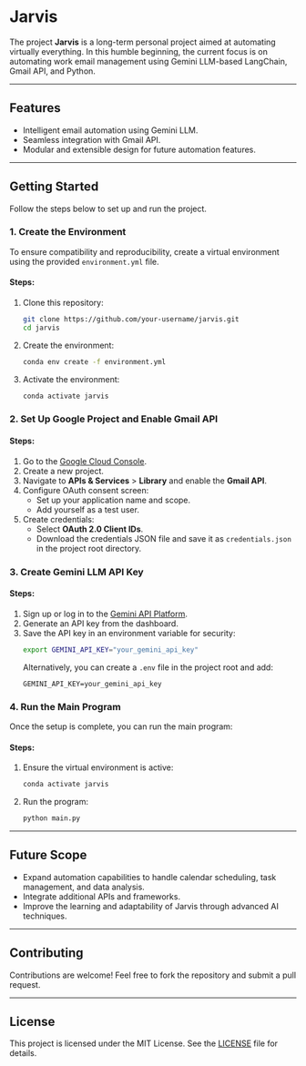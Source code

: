 # Jarvis

The project **Jarvis** is a long-term personal project aimed at automating virtually everything. In this humble beginning, the current focus is on automating work email management using Gemini LLM-based LangChain, Gmail API, and Python.

---

## Features
- Intelligent email automation using Gemini LLM.
- Seamless integration with Gmail API.
- Modular and extensible design for future automation features.

---

## Getting Started

Follow the steps below to set up and run the project.

### 1. Create the Environment

To ensure compatibility and reproducibility, create a virtual environment using the provided `environment.yml` file.

#### Steps:
1. Clone this repository:
   ```bash
   git clone https://github.com/your-username/jarvis.git
   cd jarvis
   ```
2. Create the environment:
   ```bash
   conda env create -f environment.yml
   ```
3. Activate the environment:
   ```bash
   conda activate jarvis
   ```

### 2. Set Up Google Project and Enable Gmail API

#### Steps:
1. Go to the [Google Cloud Console](https://console.cloud.google.com/).
2. Create a new project.
3. Navigate to **APIs & Services** > **Library** and enable the **Gmail API**.
4. Configure OAuth consent screen:
   - Set up your application name and scope.
   - Add yourself as a test user.
5. Create credentials:
   - Select **OAuth 2.0 Client IDs**.
   - Download the credentials JSON file and save it as `credentials.json` in the project root directory.

### 3. Create Gemini LLM API Key

#### Steps:
1. Sign up or log in to the [Gemini API Platform](https://gemini.example.com/).
2. Generate an API key from the dashboard.
3. Save the API key in an environment variable for security:
   ```bash
   export GEMINI_API_KEY="your_gemini_api_key"
   ```
   Alternatively, you can create a `.env` file in the project root and add:
   ```
   GEMINI_API_KEY=your_gemini_api_key
   ```

### 4. Run the Main Program

Once the setup is complete, you can run the main program:

#### Steps:
1. Ensure the virtual environment is active:
   ```bash
   conda activate jarvis
   ```
2. Run the program:
   ```bash
   python main.py
   ```

---

## Future Scope
- Expand automation capabilities to handle calendar scheduling, task management, and data analysis.
- Integrate additional APIs and frameworks.
- Improve the learning and adaptability of Jarvis through advanced AI techniques.

---

## Contributing
Contributions are welcome! Feel free to fork the repository and submit a pull request.

---

## License
This project is licensed under the MIT License. See the [LICENSE](LICENSE) file for details.

